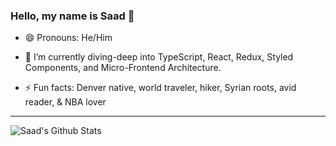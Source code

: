 ### Hello, my name is Saad 👋

- 😄 Pronouns: He/Him

- 🌱 I’m currently diving-deep into TypeScript, React, Redux, Styled Components, and Micro-Frontend Architecture.

- ⚡ Fun facts: Denver native, world traveler, hiker, Syrian roots, avid reader, & NBA lover
---------------
        
![Saad's Github Stats](https://github-readme-stats.vercel.app/api?username=saadricklamar&show_icons=true&theme=tokyonight)

